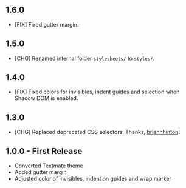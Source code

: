 ## 1.6.0

* [FIX] Fixed gutter margin.


## 1.5.0

* [CHG] Renamed internal folder `stylesheets/` to `styles/`.


## 1.4.0

* [FIX] Fixed colors for invisibles, indent guides and selection when Shadow DOM
  is enabled.


## 1.3.0

* [CHG] Replaced deprecated CSS selectors.  Thanks,
  [briannhinton](https://github.com/briannhinton)!


## 1.0.0 - First Release

* Converted Textmate theme
* Added gutter margin
* Adjusted color of invisibles, indention guides and wrap marker
